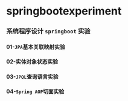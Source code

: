 # springbootexperiment
### 系统程序设计 `springboot` 实验

#### 01-`JPA`基本关联映射实验
#### 02-实体对象状态实验
#### 03-`JPQL`查询语言实验
#### 04-`Spring AOP`切面实验
